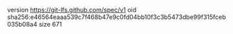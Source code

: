 version https://git-lfs.github.com/spec/v1
oid sha256:e46564eaaa539c7f468b47e9c0fd04bb10f3c3b5473dbe99f315fceb035b08a4
size 671
